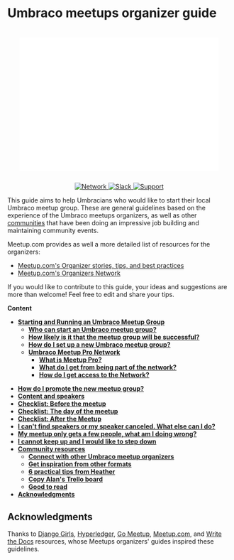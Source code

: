 
 # Umbraco meetups organizer guide 

<h1 align="center">
<img src="./Media/umbraco_heart.gif?raw=true" height="300">
</h1>

<p align="center">
    <a href="https://www.meetup.com/pro/umbraco">
        <img src="https://img.shields.io/badge/Umbraco%20Meetups-Pro%20Network-D0547F.svg"
             alt="Network">
    </a>
    <a href="http://umbracians.chat/">
        <img src="https://img.shields.io/badge/Community%20Slack-%23meetup--organisers-0000FF.svg"
             alt="Slack">
    </a>
    <a href="https://our.umbraco.com/community/umbraco-meetups/hq-support-to-umbraco-meetups/">
        <img src="https://img.shields.io/badge/Umbraco%20HQ-Support%20to%20Meetups-20b2aa.svg"
             alt="Support">
    </a>
</p>


This guide aims to help Umbracians who would like to start their local Umbraco meetup group. These are general guidelines based on the experience of the Umbraco meetups organizers, as well as other [communities](#Acknowledgments) that have been doing an impressive job building and maintaining community events. 

Meetup.com provides as well a more detailed list of resources for the organizers:  

- [Meetup.com's Organizer stories, tips, and best practices](https://help.meetup.com/hc/en-us/categories/115000229871 )
- [Meetup.com's Organizers Network](https://meetup.com/pro/organizers) 

If you would like to contribute to this guide, your ideas and suggestions are more than welcome! Feel free to edit and share your tips. 

  
 

**Content**

- [**Starting and Running an Umbraco Meetup Group**](#starting-and-running-an-umbraco-meetup-group)
  * [**Who can start an Umbraco meetup group?**](#who-can-start-an-umbraco-meetup-group)
  * [**How likely is it that the meetup group will be successful?**](#how-likely-is-it-that-the-meetup-group-will-be-successful)
  * [**How do I set up a new Umbraco meetup group?**](#how-do-i-set-up-a-new-umbraco-meetup-group)
  * [**Umbraco Meetup Pro Network**](#umbraco-meetup-pro-network)
      - [**What is Meetup Pro?**](#what-is-meetup-pro)
      - [**What do I get from being part of the network?**](#what-do-i-get-from-being-part-of-the-network)
      - [**How do I get access to the Network?**](#how-do-i-get-access-to-the-network)
 * [**How do I promote the new meetup group?**](#how-do-i-promote-the-new-meetup-group)
 * [**Content and speakers**](#content-and-speakers)
 * [**Checklist: Before the meetup**](#checklist-before-the-meetup)
 * [**Checklist: The day of the meetup**](#checklist-the-day-of-the-meetup)
 * [**Checklist: After the Meetup**](#checklist-after-the-meetup) 
 * [**I can't find speakers or my speaker canceled. What else can I do?**](#i-cant-find-speakers-or-my-speaker-canceled-what-else-can-i-do)
 * [**My meetup only gets a few people, what am I doing wrong?**](#my-meetup-only-gets-a-few-people-what-am-i-doing-wrong)
 * [**I cannot keep up and I would like to step down**](#i-cannot-keep-up-and-i-would-like-to-step-down)
 * [**Community resources**](#community-resources)
      - [**Connect with other Umbraco meetup organizers**](#connect-with-other-umbraco-meetup-organizers)
      - [**Get inspiration from other formats**](#get-inspiration-from-other-formats-of-umbraco-meetups-initiated-by-the-friendly-community)
      - [**6 practical tips from Heather**](#6-tips-from-heather)
      - [**Copy Alan's Trello board**](#copy-alans-trello-board)  
      - [**Good to read**](#good-to-read)
  * [**Acknowledgments**](#Acknowledgments)




## Acknowledgments
Thanks to [Django Girls](https://github.com/DjangoGirls/organizer-manual/tree/master/step_by_step), [Hyperledger](https://wiki.hyperledger.org/display/events/Meetup+Organizer%27s+Guide), [Go Meetup](https://github.com/corylanou/go-meetup), [Meetup.com](https://help.meetup.com/hc/en-us/categories/115000229871-The-Organizer-Guide), and [Write the Docs](http://www.writethedocs.org/organizer-guide/meetups/starting/) resources, whose Meetups organizers' guides inspired these guidelines. 

